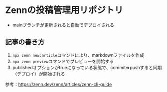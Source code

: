 # Zennの投稿管理用リポジトリ
- mainブランチが更新されると自動でデプロイされる
## 記事の書き方
1. ```npx zenn new:article```コマンドにより、markdownファイルを作成
2. ```npx zenn preview```コマンドでプレビューを開始する
3. publishedオプションがtrueになっている状態で、commit⇒pushすると同期（デプロイ）が開始される  

参考：https://zenn.dev/zenn/articles/zenn-cli-guide

